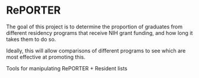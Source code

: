 RePORTER
========
The goal of this project is to determine the proportion of graduates from different residency programs that
receive NIH grant funding, and how long it takes them to do so.

Ideally, this will allow comparisons of different programs to see which are most effective at promoting this.



Tools for manipulating RePORTER + Resident lists
